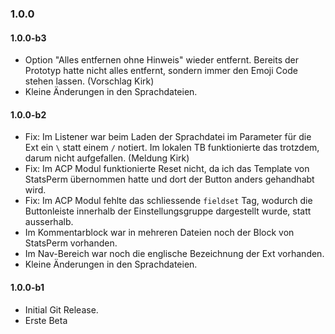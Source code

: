### 1.0.0

#### 1.0.0-b3
* Option "Alles entfernen ohne Hinweis" wieder entfernt. Bereits der Prototyp hatte nicht alles entfernt, sondern immer den Emoji Code stehen lassen. (Vorschlag Kirk)
* Kleine Änderungen in den Sprachdateien.

#### 1.0.0-b2
* Fix: Im Listener war beim Laden der Sprachdatei im Parameter für die Ext ein `\` statt einem `/` notiert. Im lokalen TB funktionierte das trotzdem, darum nicht aufgefallen. (Meldung Kirk)
* Fix: Im ACP Modul funktionierte Reset nicht, da ich das Template von StatsPerm übernommen hatte und dort der Button anders gehandhabt wird.
* Fix: Im ACP Modul fehlte das schliessende `fieldset` Tag, wodurch die Buttonleiste innerhalb der Einstellungsgruppe dargestellt wurde, statt ausserhalb.
* Im Kommentarblock war in mehreren Dateien noch der Block von StatsPerm vorhanden.
* Im Nav-Bereich war noch die englische Bezeichnung der Ext vorhanden.
* Kleine Änderungen in den Sprachdateien.

#### 1.0.0-b1
* Initial Git Release.
* Erste Beta
